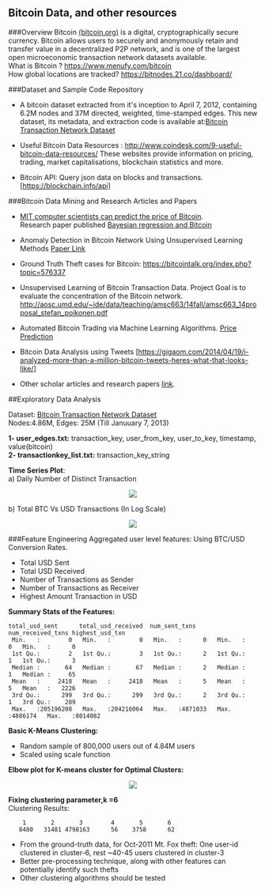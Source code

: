 ## Bitcoin Data, and other resources

###Overview
Bitcoin [(bitcoin.org)](https://bitcoin.org/en/) is a digital, cryptographically secure currency. Bitcoin allows users to securely and anonymously retain and transfer value in a decentralized P2P network, and is one of the largest open microeconomic transaction network datasets available.   
What is Bitcoin ? https://www.menufy.com/bitcoin  
How global locations are tracked? https://bitnodes.21.co/dashboard/  

###Dataset and Sample Code Repository
- A bitcoin dataset extracted from it's inception to April 7, 2012, containing 6.2M nodes and 37M directed, weighted, time-stamped edges. This new dataset, its metadata, and extraction code is available at:[Bitcoin Transaction Network Dataset](http://compbio.cs.uic.edu/data/bitcoin/)

- Useful Bitcoin Data Resources : http://www.coindesk.com/9-useful-bitcoin-data-resources/
These websites provide information on pricing, trading, market capitalisations, blockchain statistics and more. 

- Bitcoin API: Query json data on blocks and transactions. [https://blockchain.info/api]  

###Bitcoin Data Mining and Research Articles and Papers
- [MIT computer scientists can predict the price of Bitcoin](http://news.mit.edu/2014/mit-computer-scientists-can-predict-price-bitcoin).  
 Research paper published [Bayesian regression and Bitcoin](http://arxiv.org/pdf/1410.1231v1.pdf)

- Anomaly Detection in Bitcoin Network Using Unsupervised Learning Methods [Paper Link](http://cs229.stanford.edu/proj2014/Phillip%20Pham,Steven%20Li,%20Anomaly%20Detection%20in%20Bitcoin%20Network%20Using%20Unsupervised%20Learning%20Methods.pdf)
- Ground Truth Theft cases for Bitcoin: https://bitcointalk.org/index.php?topic=576337  


- Unsupervised Learning of Bitcoin Transaction Data. Project Goal is to evaluate the concentration of the Bitcoin network. http://aosc.umd.edu/~ide/data/teaching/amsc663/14fall/amsc663_14proposal_stefan_poikonen.pdf

- Automated Bitcoin Trading via Machine Learning Algorithms. [Price Prediction](http://cs229.stanford.edu/proj2014/Isaac%20Madan,%20Shaurya%20Saluja,%20Aojia%20Zhao,Automated%20Bitcoin%20Trading%20via%20Machine%20Learning%20Algorithms.pdf)  

- Bitcoin Data Analysis using Tweets [https://gigaom.com/2014/04/19/i-analyzed-more-than-a-million-bitcoin-tweets-heres-what-that-looks-like/]  

- Other scholar articles and research papers [link](https://scholar.google.com/scholar?q=bitcoin+data+analysis&hl=en&as_sdt=0&as_vis=1&oi=scholart&sa=X&ved=0CBsQgQMwAGoVChMI_aK9oKKiyAIVSZENCh22CQ8S).


##Exploratory Data Analysis

Dataset: [Bitcoin Transaction Network Dataset](http://compbio.cs.uic.edu/data/bitcoin/)  
Nodes:4.86M, Edges: 25M    (Till Januuary 7, 2013)

**1- user_edges.txt:** transaction_key, user_from_key, user_to_key, timestamp, value(bitcoin)  
**2- transactionkey_list.txt:** transaction_key_string  
   
**Time Series Plot**:    
a) Daily Number of Distinct Transaction  
<p align="center">
<img src="https://github.com/abhiabhi15/datamining/blob/master/independent-study/bitcoin/plots/time-series.png" />
</p>

b) Total BTC Vs USD Transactions (In Log Scale)  
<p align="center">
<img src="https://github.com/abhiabhi15/datamining/blob/master/independent-study/bitcoin/plots/bitcoin-ts.png" />
</p>

###Feature Engineering
Aggregated user level features: Using BTC/USD Conversion Rates.  

- Total USD Sent
- Total USD Received
- Number of Transactions as Sender
- Number of Transactions as Receiver
- Highest Amount Transaction in USD

**Summary Stats of the Features:**  
```
total_usd_sent      total_usd_received  num_sent_txns     num_received_txns highest_usd_txn    
 Min.   :        0   Min.   :        0   Min.   :      0   Min.   :      0   Min.   :      0    
 1st Qu.:        2   1st Qu.:        3   1st Qu.:      2   1st Qu.:      1   1st Qu.:      3     
 Median :       64   Median :       67   Median :      2   Median :      1   Median :     65    
 Mean   :     2418   Mean   :     2418   Mean   :      5   Mean   :      5   Mean   :   2226    
 3rd Qu.:      299   3rd Qu.:      299   3rd Qu.:      2   3rd Qu.:      1   3rd Qu.:    289    
 Max.   :205196208   Max.   :204216064   Max.   :4871033   Max.   :4886174   Max.   :8014082   
```

**Basic K-Means Clustering:**  

- Random sample of 800,000 users out of 4.84M users
- Scaled using scale function

**Elbow plot for K-means cluster for Optimal Clusters:**

<p align="center">
<img src="https://github.com/abhiabhi15/datamining/blob/master/independent-study/bitcoin/plots/kmeans_elbow.png" />
</p>

**Fixing clustering parameter,k =6**  
Clustering Results:
```
    1       2       3        4       5       6 
   8480   31481 4798163      56    3758      62 
```

- From the ground-truth data, for Oct-2011 Mt. Fox theft: One user-id clustered in cluster-6, rest ~40-45 users clustered in cluster-3
- Better pre-processing technique, along with other features can potentially identify such thefts
- Other clustering algorithms should be tested


